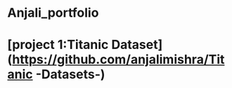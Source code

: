 # Anjali_portfolio
# [project 1:Titanic Dataset](https://github.com/anjalimishra/Titanic -Datasets-)

